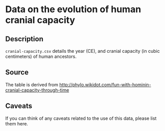 Data on the evolution of human cranial capacity
===============================================

Description
-----------
`cranial-capacity.csv` details the year (CE), and cranial capacity (in cubic centimeters) of human ancestors.

Source
------
The table is derived from http://phylo.wikidot.com/fun-with-hominin-cranial-capacity-through-time

Caveats
-------
If you can think of any caveats related to the use of this data, please list them here.
